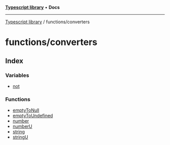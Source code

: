 [**Typescript library**](../../index.md) • **Docs**

***

[Typescript library](../../modules.md) / functions/converters

# functions/converters

## Index

### Variables

- [not](variables/not.md)

### Functions

- [emptyToNull](functions/emptyToNull.md)
- [emptyToUndefined](functions/emptyToUndefined.md)
- [number](functions/number.md)
- [numberU](functions/numberU.md)
- [string](functions/string.md)
- [stringU](functions/stringU.md)
